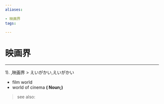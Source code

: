 ```yaml
---
aliases:
    
- 映画界
tags:
    
---
```


# 映画界
---
1).
,映画界 > えいがかい,えいがかい

- film world
- world of cinema
**( Noun;)**
> see also: 
            